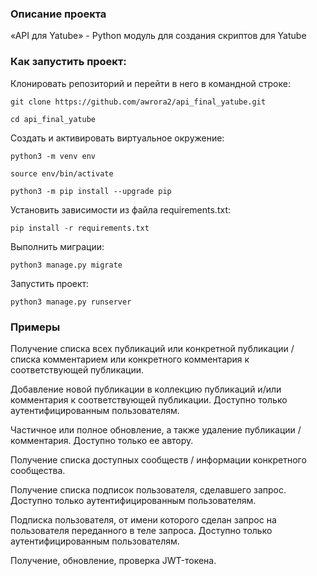 ### Описание проекта 

 «API для Yatube» - Python модуль для создания скриптов для Yatube



### Как запустить проект:

Клонировать репозиторий и перейти в него в командной строке:

```
git clone https://github.com/awrora2/api_final_yatube.git
```

```
cd api_final_yatube
```

Cоздать и активировать виртуальное окружение:

```
python3 -m venv env
```

```
source env/bin/activate
```

```
python3 -m pip install --upgrade pip
```

Установить зависимости из файла requirements.txt:

```
pip install -r requirements.txt
```

Выполнить миграции:

```
python3 manage.py migrate
```

Запустить проект:

```
python3 manage.py runserver
```
### Примеры

Получение списка всех публикаций или конкретной публикации / списка комментарием или конкретного комментария к соответствующей публикации.

Добавление новой публикации в коллекцию публикаций и/или комментария к соответствующей публикации. 
Доступно только аутентифицированным пользователям.

Частичное или полное обновление, а также удаление публикации / комментария.
Доступно только ее автору. 

Получение списка доступных сообществ / информации конкретного сообщества.

Получение списка подписок пользователя, сделавшего запрос.
Доступно только аутентифицированным пользователям.

Подписка пользователя, от имени которого сделан запрос на пользователя переданного в теле запроса.
Доступно только аутентифицированным пользователям.

Получение, обновление, проверка JWT-токена.






